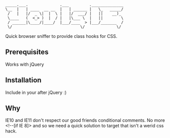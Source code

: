```
_____.___.              .___         .______________
\__  |   | ____  __ __  |   | ______ |   \_   _____/
 /   |   |/  _ \|  |  \ |   |/  ___/ |   ||    __)_ 
 \____   (  <_> )  |  / |   |\___ \  |   ||        \
 / ______|\____/|____/  |___/____  > |___/_______  /
 \/                              \/              \/ 
```
<p>Quick browser sniffer to provide class hooks for CSS.</p>

## Prerequisites
Works with jQuery

## Installation
Include in your <head> after jQuery :)

## Why
IE10 and IE11 don't respect our good friends conditional comments. No more <!--[if IE 8]> and so we need a quick solution to target that isn't a werid css hack. 
